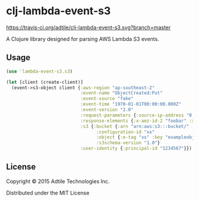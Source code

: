 # clj-lambda-event-s3

https://travis-ci.org/adtile/clj-lambda-event-s3.svg?branch=master

A Clojure library designed for parsing AWS Lambda S3 events.

## Usage

```clojure
(use 'lambda-event-s3.s3)

(let [client (create-client)]
  (event->s3-object client {:aws-region "ap-southeast-2"
                            :event-name "ObjectCreated:Put"
                            :event-source "fake"
                            :event-time "1970-01-01T00:00:00.000Z"
                            :event-version "2.0"
                            :request-parameters {:source-ip-address "0.0.0.0"}
                            :response-elements {:x-amz-id-2 "foobar" :x-amz-request-id "barfoo"}
                            :s3 {:bucket {:arn "arn:aws:s3:::bucket/" :name "bucket" :owner-identity {:principal-id "1234567"}}
                                  :configuration-id "xx"
                                  :object {:e-tag "xx" :key "exampleobject.png" :sequencer "" :size 1302}
                                  :s3schema-version "1.0"}
                            :user-identity {:principal-id "1234567"}})
```

## License

Copyright © 2015 Adtile Technologies Inc.

Distributed under the MIT License
